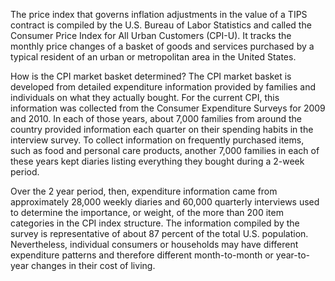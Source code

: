 
The price index that governs inflation adjustments in the value of a TIPS contract is compiled by
the U.S. Bureau of Labor Statistics and called the Consumer Price Index for All Urban Customers
(CPI-U). It tracks the monthly price changes of a basket of goods and services purchased by a
typical resident of an urban or metropolitan area in the United States.


How is the CPI market basket determined? The CPI market basket is developed from detailed
expenditure information provided by families and individuals on what they actually bought. For the
current CPI, this information was collected from the Consumer Expenditure Surveys for 2009 and 2010.
In each of those years, about 7,000 families from around the country provided information each
quarter on their spending habits in the interview survey. To collect information on frequently
purchased items, such as food and personal care products, another 7,000 families in each of these
years kept diaries listing everything they bought during a 2-week period.


Over the 2 year period, then, expenditure information came from approximately 28,000 weekly diaries
and 60,000 quarterly interviews used to determine the importance, or weight, of the more than 200
item categories in the CPI index structure. The information compiled by the survey is representative
of about 87 percent of the total U.S. population. Nevertheless, individual consumers or households
may have different expenditure patterns and therefore different month-to-month or year-to-year
changes in their cost of living.


